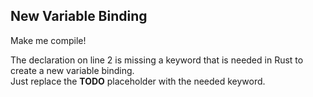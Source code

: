 ## New Variable Binding

Make me compile!

<div class="hint">
The declaration on line 2 is missing a keyword that is needed in Rust to create a new variable binding.
</div>

<div class="hint">
Just replace the <b>TODO</b> placeholder with the needed keyword.
</div>